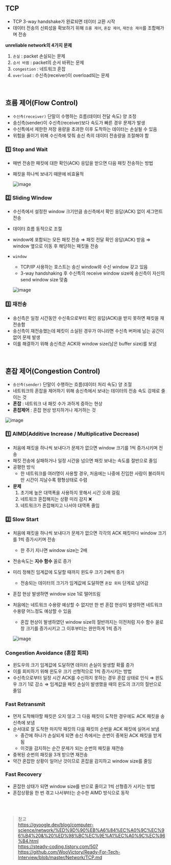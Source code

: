 ## TCP 
- TCP 3-way handshake가 완료되면 데이터 교환 시작
- 데이터 전송의 신뢰성을 확보하기 위해 `흐름 제어`, `혼잡 제어`, `재전송 제어`를 조합해가며 전송

**unreliable network의 4가지 문제**
1. `손실` : packet 손실되는 문제 
2. `순서 바뀜` : packet의 순서 바뀌는 문제
3. `congestion` : 네트워크 혼잡
4. `overload` : 수신측(receiver)이 overload되는 문제 

</br> 

## 흐름 제어(Flow Control) 
- `수신측(receiver)` 단말이 수행하는 흐름(데이터 전달 속도) 양 조정 
- 송신측(sender)이 수신측(receiver)보다 속도가 빠른 경우 문제가 발생 
- 수신특에서 제한한 저장 용량을 초과한 이후 도착하는 데이터는 손실될 수 있음 
- 위험을 줄이기 위해 수신측에 맞춰 송신 측의 데이터 전송량을 조절해야 함 


### 1️⃣ Stop and Wait 
- 매번 전송한 패킷에 대한 확인(ACK) 응답을 받으면 다음 패킷 전송하는 방법      
- 패킷을 하나씩 보내기 때문에 비효율적       

  ![image](https://user-images.githubusercontent.com/63537847/216889601-49b334a3-3c76-4a58-99a3-9c6a29fb980c.png)

### 2️⃣ Sliding Window 
- 수신측에서 설정한 window 크기만큼 송신측에서 확인 응답(ACK) 없이 세그먼트 전송 
- 데이터 흐름 동적으로 조절
- window에 포함되는 모든 패킷 전송 ⇒ 패킷 전달 확인 응답(ACK) 받음 ⇒ window 옆으로 이동 후 해당하는 패킷들 전송 
- `window`  
  - TCP/IP 사용하는 호스트는 송신 window와 수신 window 갖고 있음   
  - 3-way handshaking 후 수신특의 receive window size에 송신측이 자신의 send window size 맞춤 

  ![image](https://user-images.githubusercontent.com/63537847/216890315-4b3dcbc3-4cf4-415f-bd84-9409f5a74d9a.png)
  
  
 ### 3️⃣ 재전송
 - 송신측은 일정 시간동안 수신축으로부터 확인 응답(ACK)을 받지 못하면 패킷을 재전송함
 - 송신측이 재전송했는데 페킷이 소실된 경우가 아니라면 수신측 버퍼에 남는 공간이 없어 문제 발생 
 - 이를 해결하기 위해 송신측은 ACK와 window size(남은 buffer size)를 보냄

</br>

## 혼잡 제어(Congestion Control) 
- `송신측(sender)` 단말이 수행하는 흐름(데이터 처리 속도) 양 조절 
- 네트워크의 혼잡을 제어하기 위해 송신측에서 보내는 데이터의 전송 속도 강제로 줄이는 것 
- **혼잡** : 네트워크 내 패킷 수가 과하게 증하는 현상 
- **혼잡제어** : 혼잡 현상 방지하거나 제거하는 것 

![image](https://user-images.githubusercontent.com/63537847/216899821-6f7188b6-3712-42b2-a031-1a86be66c9a5.png)


### 1️⃣ AIMD(Additive Increase / Multiplicative Decrease)
- 처음에 패킷을 하나씩 보내다가 문제가 없으면 window 크기를 1씩 증가시키며 전송 
- 패킷 전송에 실패하거나 일정 시간을 넘으면 패킷 보내는 속도를 절반으로 줄임
- 공평한 방식 
  - 한 네트워크를 여러명이 사용할 경우, 처음에는 나중에 진입한 사람이 불리하지만 시간이 지날수록 평형상태로 수렴 
- **문제**
  1. 초기에 높은 대역폭을 사용하지 못해서 시간 오래 걸림
  2. 네트워크 혼잡해지는 상황 미리 감지 ❌
  3. 네트워크가 혼잡해지고 나서야 대역폭 줄임 


### 2️⃣ Slow Start 
- 처음에 패킷을 하나씩 보내다가 문제가 없으면 각각의 ACK 패킷마다 window 크기를 1씩 증가시키며 전송 
  - 한 주기 지나면 window size는 2배 
- 전송속도는 **지수 함수** 꼴로 증가 
- 미리 정해진 임계값에 도달할 때까지 윈도우 크기 2배씩 증가 
  - 전송되는 데이터의 크기가 임계값에 도달하면 `혼잡 회피` 단계로 넘어감
- 혼잡 현상 발생하면 window size 1로 떨어뜨림 
- 처음에는 네트워크 수용량 예상할 수 없지만 한 번 혼잡 현상이 발생하면 네트워크 수용량 어느정도 예상할 수 있음
  - 혼잡 현상이 발생하였던 window size의 절반까지는 이전처럼 지수 함수 꼴로 창 크기를 증가시키고 그 이후부터는 완만하게 1씩 증가

  ![image](https://user-images.githubusercontent.com/63537847/216898730-29568d01-1f10-4e18-9a94-15d968411836.png)


### Congestion Avoidance (혼잡 회피) 
- 윈도우의 크기 임계값에 도달하면 데이터 손실이 발생할 확률 증가 
- 이를 회피하기 위해 윈도우 크기 선형적으로 1씩 증가시키는 방법 
- 수신측으로부터 일정 시간 ACK를 수신하지 못하는 경우 혼잡 상태로 인식
  ⇒ 윈도우 크기 1로 감소 
  ⇒ 임계값을 패킷 손실이 발생했을 때의 윈도의 크기의 절반으로 줄임 
  
  
### Fast Retransmit
- 먼저 도착해야할 패킷은 오지 않고 그 다음 패킷이 도착한 경우에도 ACK 패킷을 송신측에 보냄 
- 순서대로 잘 도착한 마지막 패킷의 다음 패킷의 순번을 ACK 패킷에 실어서 보냄
  - 중간에 하나가 손실되게 되면 송신 측에서는 순번이 중복된 ACK 패킷을 받게 됨
  - 이것을 감지하는 순간 문제가 되는 순번의 패킷을 재전송 
- 중복된 순번의 패킷을 3개 받으면 재전송
- 약간 혼잡한 상황이 일어난 것이므로 혼잡을 감지하고 window size를 줄임


### Fast Recovery 
- 혼잡한 상태가 되면 window size를 반으로 줄이고 1씩 선형증가 시키는 방법 
- 혼잡상황을 한 번 겪고 나서부터는 순수한 AIMD 방식으로 동작 


</br>
</br>

> 참고        
> https://gyoogle.dev/blog/computer-science/network/%ED%9D%90%EB%A6%84%EC%A0%9C%EC%96%B4%20&%20%ED%98%BC%EC%9E%A1%EC%A0%9C%EC%96%B4.html             
> https://steady-coding.tistory.com/507           
> https://github.com/WooVictory/Ready-For-Tech-Interview/blob/master/Network/TCP.md         
